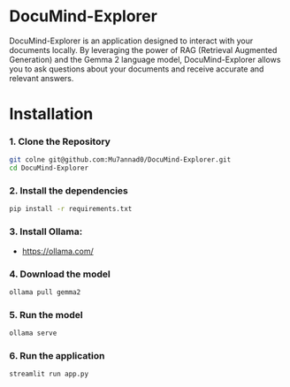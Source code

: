 # DocuMind-Explorer
DocuMind-Explorer is an application designed to interact with your documents locally. By leveraging the power of RAG (Retrieval Augmented Generation) and the Gemma 2 language model, DocuMind-Explorer allows you to ask questions about your documents and receive accurate and relevant answers.

# Installation
### 1. Clone the Repository
```sh
git colne git@github.com:Mu7annad0/DocuMind-Explorer.git
cd DocuMind-Explorer
```

### 2. Install the dependencies
```sh
pip install -r requirements.txt
```

### 3. Install Ollama:

* https://ollama.com/


### 4. Download the model
```sh
ollama pull gemma2
```

### 5. Run the model
```sh
ollama serve
```

### 6. Run the application
```sh
streamlit run app.py
```
